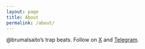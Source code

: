 ```yaml
---
layout: page
title: About
permalink: /about/
---
```

@brumalsaito’s trap beats. Follow on [X](https://x.com/brumalsaito) and [Telegram](https://t.me/brumalphoto).